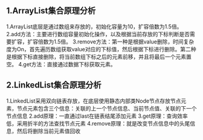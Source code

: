 ## 1.ArrayList集合原理分析
1.ArrayList底层是通过数组来存放的，初始化容量为10，扩容倍数为1.5倍。
2.add方法：主要进行数组容量初始化操作，以及根据当前存放的下标判断是否需要扩容，扩容倍数为1.5倍。
3.remove方法：第一种是根据value删除，时间复杂度为On，首先遍历数组获取value对应的下标值，然后根据下标进行删除。第二种是根据下标直接删除，将当前数组下标之后的元素前移，并且将最后一个元素置空。
4.get方法：直接通过数据下标获取元素。

## 2.LinkedList集合原理分析
1.LinkedList采用双向链表存放，在底层使用静态内部类Node节点存放节点元素，节点元素包含三个信息：关联的上一个节点信息、当前节点值、关联的下一个节点信息
2.add原理：一直通过last在链表结尾添加元素
3.get原理：查询效率低，采用折半的方法查找节点元素
4.remove原理：就是改变节点信息中的头尾信息，然后将删除当前元素值回收